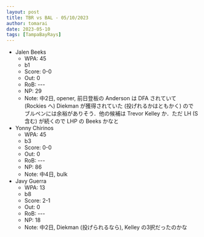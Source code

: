 ```yaml
---
layout: post
title: TBR vs BAL - 05/10/2023
author: tomarai
date: 2023-05-10
tags: [TampaBayRays]
---
```


* Jalen Beeks
	- WPA: 45
	- b1
	- Score: 0-0
	- Out: 0
	- RoB: ---
	- NP: 29
	- Note: 中2日, opener, 前日登板の Anderson は DFA されていて (Rockies へ) Diekman が獲得されていた (投げれるかはともかく) のでブルペンには余裕がありそう．他の候補は Trevor Kelley か．ただ LH (S 含む) が続くので LHP の Beeks かなと
* Yonny Chirinos
	- WPA: 45
	- b3
	- Score: 0-0
	- Out: 0
	- RoB: ---
	- NP: 86
	- Note: 中4日, bulk
* Javy Guerra
	- WPA: 13
	- b8
	- Score: 2-1
	- Out: 0
	- RoB: ---
	- NP: 18
	- Note: 中2日, Diekman (投げられるなら), Kelley の3択だったのかな

